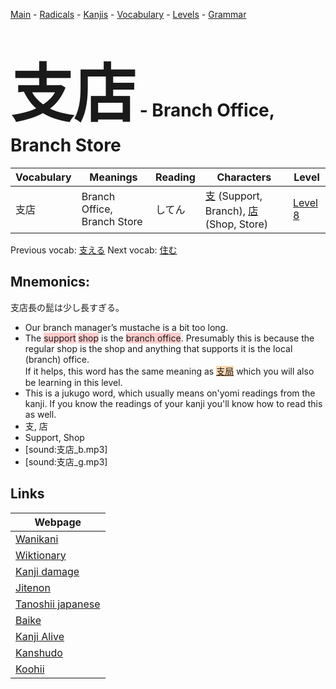 <style> bigfont {font-size: 100px}</style>
[Main](../README.md) -
[Radicals](../radicals.md) -
[Kanjis](../kanjis.md) -
[Vocabulary](../vocabulary.md) -
[Levels](../levels.md) -
[Grammar](../grammar.md)
# <bigfont> 支店</bigfont> - Branch Office, Branch Store 

| Vocabulary | Meanings | Reading | Characters | Level |
| --- | --- | --- | --- | --- |
| 支店 | Branch Office, Branch Store | してん |  [支](../kanjis/支.md) (Support, Branch), [店](../kanjis/店.md) (Shop, Store) | [Level 8](../levels/wk_level8.md) |

Previous vocab: [支える](支える.md) Next vocab: [住む](住む.md) 

## Mnemonics:
支店長の髭は少し長すぎる。
* Our branch manager’s mustache is a bit too long.
* The <span style="background-color:#ffcccb"> support</span> <span style="background-color:#ffcccb"> shop</span> is the <span style="background-color:#ffcccb"> branch office</span>. Presumably this is because the regular shop is the shop and anything that supports it is the local (branch) office.<br />If it helps, this word has the same meaning as <span style="background-color:#fed8b1"> [支局](https://jisho.org/search/支局)</span> which you will also be learning in this level.
* This is a jukugo word, which usually means on'yomi readings from the kanji. If you know the readings of your kanji you'll know how to read this as well.
* 支, 店
* Support, Shop
* [sound:支店_b.mp3]
* [sound:支店_g.mp3]


## Links 

| Webpage |
| --- |
| [Wanikani          ](https://www.wanikani.com/kanji/支店) |
| [Wiktionary        ](https://en.wiktionary.org/wiki/支店) |
| [Kanji damage      ](http://www.kanjidamage.com/kanji/search?utf8=✓&q=支店) |
| [Jitenon           ](https://jitenon.com/kanji/支店) |
| [Tanoshii japanese ](https://www.tanoshiijapanese.com/dictionary/kanji.cfm?k=支店) |
| [Baike             ](https://baike.baidu.com/item/支店) |
| [Kanji Alive       ](https://app.kanjialive.com/支店) |
| [Kanshudo          ](https://www.kanshudo.com/searchmn?q=支店) |
| [Koohii            ](https://kanji.koohii.com/study/kanji/支店) |
